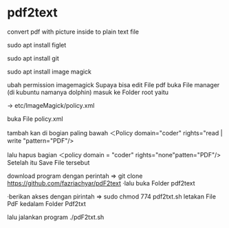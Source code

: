# pdf2text
convert pdf with picture inside to plain text file

 sudo apt install figlet

 sudo apt install git

 sudo apt install image magick

ubah permission imagemagick Supaya bisa edit File pdf
buka File manager (di kubuntu namanya dolphin)
masuk ke Folder root yaitu

-> etc/ImageMagick/policy.xml

buka File policy.xml

tambah kan di bogian paling bawah
＜Policy domain="coder" rights="read | write "pattern="PDF"/>

lalu hapus bagian
＜policy domain = "coder" rights="none"patten="PDF"/>
Setelah itu Save File tersebut

download program dengan perintah
=> git clone https://github.com/fazriachyar/pdF2text
·lalu buka Folder pdf2text

·berikan akses dengan pirintah
=> sudo chmod 774 pdf2txt.sh
letakan File PdF kedalam Folder Pdf2txt

lalu jalankan program
./pdF2txt.sh

